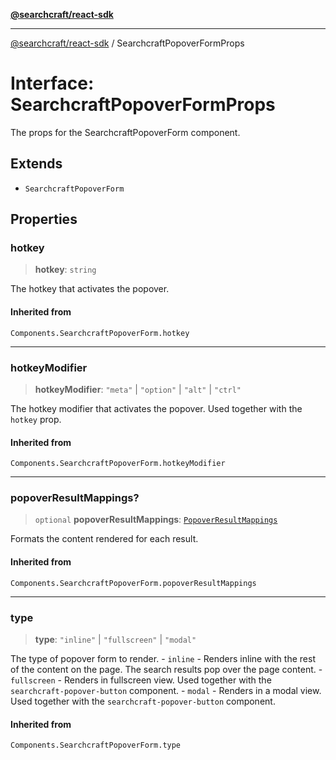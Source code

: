 [**@searchcraft/react-sdk**](/reference/sdk/js-react/README.md)

***

[@searchcraft/react-sdk](/reference/sdk/js-react/globals.md) / SearchcraftPopoverFormProps

# Interface: SearchcraftPopoverFormProps

The props for the SearchcraftPopoverForm component.

## Extends

- `SearchcraftPopoverForm`

## Properties

### hotkey

> **hotkey**: `string`

The hotkey that activates the popover.

#### Inherited from

`Components.SearchcraftPopoverForm.hotkey`

***

### hotkeyModifier

> **hotkeyModifier**: `"meta"` \| `"option"` \| `"alt"` \| `"ctrl"`

The hotkey modifier that activates the popover. Used together with the `hotkey` prop.

#### Inherited from

`Components.SearchcraftPopoverForm.hotkeyModifier`

***

### popoverResultMappings?

> `optional` **popoverResultMappings**: [`PopoverResultMappings`](/reference/sdk/js-react/type-aliases/PopoverResultMappings.md)

Formats the content rendered for each result.

#### Inherited from

`Components.SearchcraftPopoverForm.popoverResultMappings`

***

### type

> **type**: `"inline"` \| `"fullscreen"` \| `"modal"`

The type of popover form to render.  - `inline` - Renders inline with the rest of the content on the page. The search results pop over the page content. - `fullscreen` - Renders in fullscreen view. Used together with the `searchcraft-popover-button` component. - `modal` - Renders in a modal view. Used together with the `searchcraft-popover-button` component.

#### Inherited from

`Components.SearchcraftPopoverForm.type`
